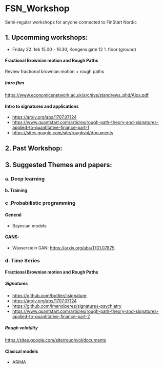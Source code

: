 # FSN_Workshop
Semi-regular workshops for anyone connected to FinStart Nordic


## 1. Upcomming workshops:
* Friday 22. feb 15.00 - 16.30, Kongens gate 12 1. floor (ground)
#### Fractional Brownian motion and Rough Paths
Review fractional brownian motion + rough paths
##### Intro fbm 
https://www.economicsnetwork.ac.uk/archive/standrews_phd/Alos.pdf


#### Intro to signatures and applications
 * https://arxiv.org/abs/1707.07124
 * https://www.quantstart.com/articles/rough-path-theory-and-signatures-applied-to-quantitative-finance-part-1 
 * https://sites.google.com/site/roughvol/documents


## 2. Past Workshop:






## 3. Suggested Themes and papers:

### a. Deep learning

#### b. Training

### c .Probabilistic programming
#### General 
* Bayesian models

#### GANS:
* Wasserstein GAN:  https://arxiv.org/abs/1701.07875


### d. Time Series
#### Fractional Brownian motion and Rough Paths
##### Signatures
* https://github.com/bottler/iisignature
* https://arxiv.org/abs/1707.07124
* https://github.com/imanolperez/signatures-psychiatry
* https://www.quantstart.com/articles/rough-path-theory-and-signatures-applied-to-quantitative-finance-part-2
   
##### Rough volatility
https://sites.google.com/site/roughvol/documents

#### Clasical models
* ARIMA
